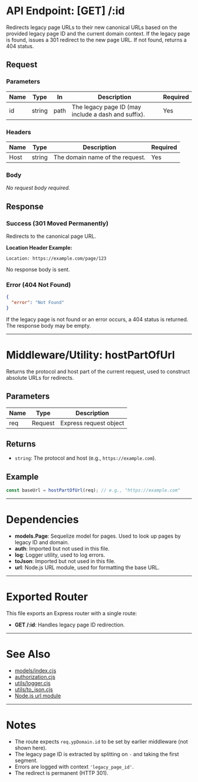 # API Endpoint: [GET] /:id

Redirects legacy page URLs to their new canonical URLs based on the provided legacy page ID and the current domain context. If the legacy page is found, issues a 301 redirect to the new page URL. If not found, returns a 404 status.

## Request

### Parameters

| Name | Type   | In   | Description                                         | Required |
|------|--------|------|-----------------------------------------------------|----------|
| id   | string | path | The legacy page ID (may include a dash and suffix). | Yes      |

### Headers

| Name         | Type   | Description                        | Required |
|--------------|--------|------------------------------------|----------|
| Host         | string | The domain name of the request.    | Yes      |

### Body

_No request body required._

## Response

### Success (301 Moved Permanently)

Redirects to the canonical page URL.

**Location Header Example:**
```
Location: https://example.com/page/123
```

No response body is sent.

### Error (404 Not Found)

```json
{
  "error": "Not Found"
}
```
If the legacy page is not found or an error occurs, a 404 status is returned. The response body may be empty.

---

# Middleware/Utility: hostPartOfUrl

Returns the protocol and host part of the current request, used to construct absolute URLs for redirects.

## Parameters

| Name | Type   | Description                    |
|------|--------|--------------------------------|
| req  | Request| Express request object         |

## Returns

- `string`: The protocol and host (e.g., `https://example.com`).

## Example

```javascript
const baseUrl = hostPartOfUrl(req); // e.g., "https://example.com"
```

---

# Dependencies

- **models.Page**: Sequelize model for pages. Used to look up pages by legacy ID and domain.
- **auth**: Imported but not used in this file.
- **log**: Logger utility, used to log errors.
- **toJson**: Imported but not used in this file.
- **url**: Node.js URL module, used for formatting the base URL.

---

# Exported Router

This file exports an Express router with a single route:

- **GET /:id**: Handles legacy page ID redirection.

---

# See Also

- [models/index.cjs](./models/index.md)
- [authorization.cjs](./authorization.md)
- [utils/logger.cjs](./utils/logger.md)
- [utils/to_json.cjs](./utils/to_json.md)
- [Node.js url module](https://nodejs.org/api/url.html)

---

# Notes

- The route expects `req.ypDomain.id` to be set by earlier middleware (not shown here).
- The legacy page ID is extracted by splitting on `-` and taking the first segment.
- Errors are logged with context `'legacy_page_id'`.
- The redirect is permanent (HTTP 301).

